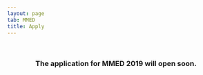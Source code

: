 ```yaml
---
layout: page
tab: MMED
title: Apply
---
```

<div align="center">
<br>
<h3>The application for MMED 2019 will open soon.</h3>
<br>
<iframe src=" " width="95%" height="2250" frameborder="0" marginheight="0" marginwidth="0">Loading...</iframe>
</div>
